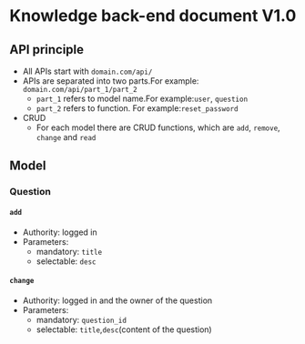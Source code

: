 # Knowledge back-end document V1.0
## API principle
- All APIs start with `domain.com/api/`
- APIs are separated into two parts.For example: `domain.com/api/part_1/part_2`
    - `part_1` refers to model name.For example:`user`, `question`
    - `part_2` refers to function. For example:`reset_password`
- CRUD
    - For each model there are CRUD functions, which are `add`, `remove`, `change` and `read`
 
 ## Model
 ### Question
 #### `add`
 - Authority: logged in
 - Parameters:
    - mandatory: `title`
    - selectable: `desc`
 ####  `change`
 - Authority: logged in and the owner of the question
 - Parameters:
    - mandatory: `question_id`
    - selectable: `title`,`desc`(content of the question)
  
